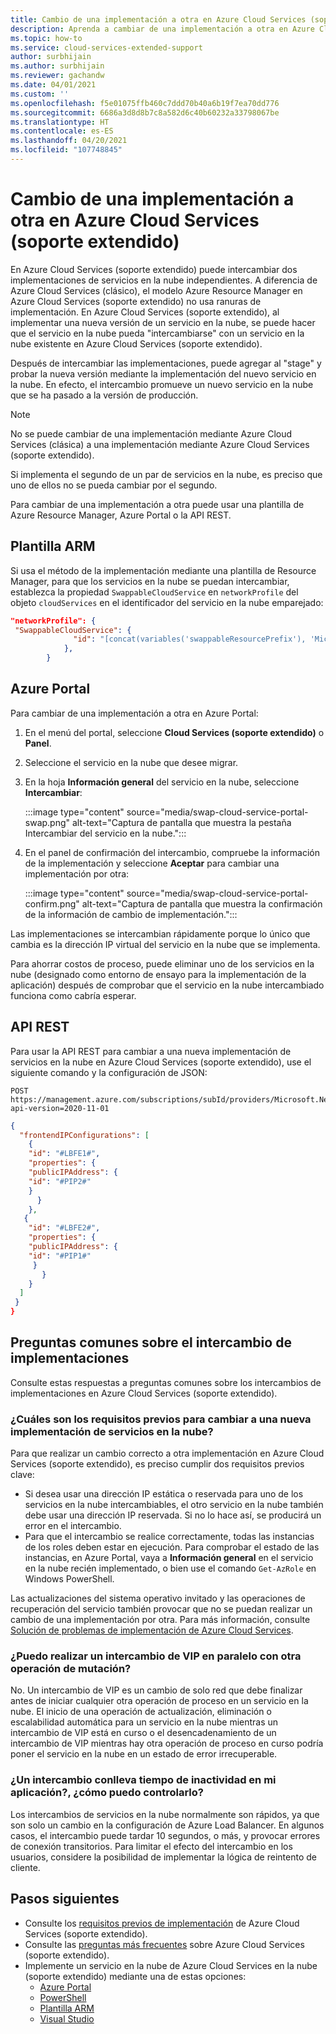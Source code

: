 ```yaml
---
title: Cambio de una implementación a otra en Azure Cloud Services (soporte extendido)
description: Aprenda a cambiar de una implementación a otra en Azure Cloud Services (soporte extendido).
ms.topic: how-to
ms.service: cloud-services-extended-support
author: surbhijain
ms.author: surbhijain
ms.reviewer: gachandw
ms.date: 04/01/2021
ms.custom: ''
ms.openlocfilehash: f5e01075ffb460c7ddd70b40a6b19f7ea70dd776
ms.sourcegitcommit: 6686a3d8d8b7c8a582d6c40b60232a33798067be
ms.translationtype: HT
ms.contentlocale: es-ES
ms.lasthandoff: 04/20/2021
ms.locfileid: "107748845"
---
```

# <a name="swap-or-switch-deployments-in-azure-cloud-services-extended-support"></a>Cambio de una implementación a otra en Azure Cloud Services (soporte extendido)

En Azure Cloud Services (soporte extendido) puede intercambiar dos implementaciones de servicios en la nube independientes. A diferencia de Azure Cloud Services (clásico), el modelo Azure Resource Manager en Azure Cloud Services (soporte extendido) no usa ranuras de implementación. En Azure Cloud Services (soporte extendido), al implementar una nueva versión de un servicio en la nube, se puede hacer que el servicio en la nube pueda "intercambiarse" con un servicio en la nube existente en Azure Cloud Services (soporte extendido).

Después de intercambiar las implementaciones, puede agregar al "stage" y probar la nueva versión mediante la implementación del nuevo servicio en la nube. En efecto, el intercambio promueve un nuevo servicio en la nube que se ha pasado a la versión de producción.

> [!NOTE]
> No se puede cambiar de una implementación mediante Azure Cloud Services (clásica) a una implementación mediante Azure Cloud Services (soporte extendido).

Si implementa el segundo de un par de servicios en la nube, es preciso que uno de ellos no se pueda cambiar por el segundo.

Para cambiar de una implementación a otra puede usar una plantilla de Azure Resource Manager, Azure Portal o la API REST.

## <a name="arm-template"></a>Plantilla ARM

Si usa el método de la implementación mediante una plantilla de Resource Manager, para que los servicios en la nube se puedan intercambiar, establezca la propiedad `SwappableCloudService` en `networkProfile` del objeto `cloudServices` en el identificador del servicio en la nube emparejado:

```json
"networkProfile": {
 "SwappableCloudService": {
              "id": "[concat(variables('swappableResourcePrefix'), 'Microsoft.Compute/cloudServices/', parameters('cloudServicesToBeSwappedWith'))]"
            },
        }
```

## <a name="azure-portal"></a>Azure Portal

Para cambiar de una implementación a otra en Azure Portal:

1. En el menú del portal, seleccione **Cloud Services (soporte extendido)** o **Panel**.
1. Seleccione el servicio en la nube que desee migrar.
1. En la hoja **Información general** del servicio en la nube, seleccione **Intercambiar**:

   :::image type="content" source="media/swap-cloud-service-portal-swap.png" alt-text="Captura de pantalla que muestra la pestaña Intercambiar del servicio en la nube.":::

1. En el panel de confirmación del intercambio, compruebe la información de la implementación y seleccione **Aceptar** para cambiar una implementación por otra:

   :::image type="content" source="media/swap-cloud-service-portal-confirm.png" alt-text="Captura de pantalla que muestra la confirmación de la información de cambio de implementación.":::

Las implementaciones se intercambian rápidamente porque lo único que cambia es la dirección IP virtual del servicio en la nube que se implementa.

Para ahorrar costos de proceso, puede eliminar uno de los servicios en la nube (designado como entorno de ensayo para la implementación de la aplicación) después de comprobar que el servicio en la nube intercambiado funciona como cabría esperar.

## <a name="rest-api"></a>API REST

Para usar la API REST para cambiar a una nueva implementación de servicios en la nube en Azure Cloud Services (soporte extendido), use el siguiente comando y la configuración de JSON:

```http
POST https://management.azure.com/subscriptions/subId/providers/Microsoft.Network/locations/region/setLoadBalancerFrontendPublicIpAddresses?api-version=2020-11-01
```

```json
{
  "frontendIPConfigurations": [
    {
    "id": "#LBFE1#",
    "properties": {
    "publicIPAddress": {
    "id": "#PIP2#"
    }
      }
    },
   {
    "id": "#LBFE2#",
    "properties": {
    "publicIPAddress": {
    "id": "#PIP1#"
     }
       }
    }
  ]
 }
}
```

## <a name="common-questions-about-swapping-deployments"></a>Preguntas comunes sobre el intercambio de implementaciones

Consulte estas respuestas a preguntas comunes sobre los intercambios de implementaciones en Azure Cloud Services (soporte extendido).

### <a name="what-are-the-prerequisites-for-swapping-to-a-new-cloud-services-deployment"></a>¿Cuáles son los requisitos previos para cambiar a una nueva implementación de servicios en la nube?

Para que realizar un cambio correcto a otra implementación en Azure Cloud Services (soporte extendido), es preciso cumplir dos requisitos previos clave:

* Si desea usar una dirección IP estática o reservada para uno de los servicios en la nube intercambiables, el otro servicio en la nube también debe usar una dirección IP reservada. Si no lo hace así, se producirá un error en el intercambio.
* Para que el intercambio se realice correctamente, todas las instancias de los roles deben estar en ejecución. Para comprobar el estado de las instancias, en Azure Portal, vaya a **Información general** en el servicio en la nube recién implementado, o bien use el comando `Get-AzRole` en Windows PowerShell.

Las actualizaciones del sistema operativo invitado y las operaciones de recuperación del servicio también provocar que no se puedan realizar un cambio de una implementación por otra. Para más información, consulte [Solución de problemas de implementación de Azure Cloud Services](../cloud-services/cloud-services-troubleshoot-deployment-problems.md).

### <a name="can-i-make-a-vip-swap-in-parallel-with-another-mutating-operation"></a>¿Puedo realizar un intercambio de VIP en paralelo con otra operación de mutación?

No. Un intercambio de VIP es un cambio de solo red que debe finalizar antes de iniciar cualquier otra operación de proceso en un servicio en la nube. El inicio de una operación de actualización, eliminación o escalabilidad automática para un servicio en la nube mientras un intercambio de VIP está en curso o el desencadenamiento de un intercambio de VIP mientras hay otra operación de proceso en curso podría poner el servicio en la nube en un estado de error irrecuperable.

### <a name="does-a-swap-incur-downtime-for-my-application-and-how-should-i-handle-it"></a>¿Un intercambio conlleva tiempo de inactividad en mi aplicación?, ¿cómo puedo controlarlo?

Los intercambios de servicios en la nube normalmente son rápidos, ya que son solo un cambio en la configuración de Azure Load Balancer. En algunos casos, el intercambio puede tardar 10 segundos, o más, y provocar errores de conexión transitorios. Para limitar el efecto del intercambio en los usuarios, considere la posibilidad de implementar la lógica de reintento de cliente.

## <a name="next-steps"></a>Pasos siguientes 

* Consulte los [requisitos previos de implementación](deploy-prerequisite.md) de Azure Cloud Services (soporte extendido).
* Consulte las [preguntas más frecuentes](faq.md) sobre Azure Cloud Services (soporte extendido).
* Implemente un servicio en la nube de Azure Cloud Services en la nube (soporte extendido) mediante una de estas opciones:
  * [Azure Portal](deploy-portal.md)
  * [PowerShell](deploy-powershell.md)
  * [Plantilla ARM](deploy-template.md)
  * [Visual Studio](deploy-visual-studio.md)
